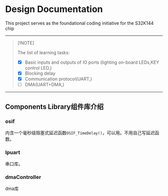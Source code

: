 # Design Documentation

This project serves as the foundational coding initiative for the S32K144 chip

------

>   [!NOTE]
>
>   The list of learning tasks:
>
>   - [x] Basic inputs and outputs of IO ports (lighting on-board LEDs,KEY control LED,)
>   - [x] Blocking delay
>   - [x] Communication protocol(UART,)
>   - [ ] DMA(UART+DMA,)

------

## Components Library组件库介绍

### osif

内含一个毫秒级阻塞式延迟函数`OSIF_TimeDelay()`，可以用。不用自己写延迟函数。



### lpuart

串口库。



### dmaController

dma库

